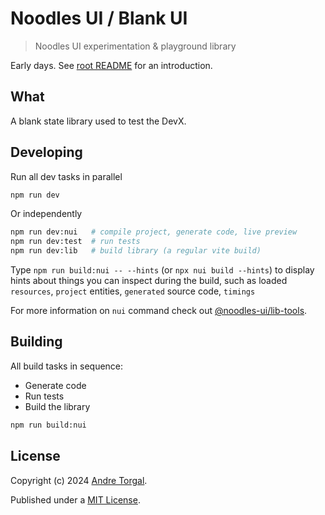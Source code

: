 # Noodles UI / Blank UI

> Noodles UI experimentation & playground library

Early days. See [root README](../../../README.md) for an introduction.

## What

A blank state library used to test the DevX.

## Developing

Run all dev tasks in parallel

```bash
npm run dev
```

Or independently

```bash
npm run dev:nui   # compile project, generate code, live preview
npm run dev:test  # run tests
npm run dev:lib   # build library (a regular vite build)
```

Type `npm run build:nui -- --hints` (or `npx nui build --hints`) to display hints about things you can inspect during the build, such as loaded `resources`, `project` entities, `generated` source code, `timings`

For more information on `nui` command check out [@noodles-ui/lib-tools](../../support/lib-tools/README.md).

## Building

All build tasks in sequence:

- Generate code
- Run tests
- Build the library

```bash
npm run build:nui
```

## License

Copyright (c) 2024 [Andre Torgal](https://andretorgal.com/).

Published under a [MIT License](https://andrezero.mit-license.org/2024).
